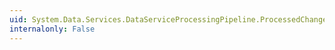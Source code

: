 ```yaml
---
uid: System.Data.Services.DataServiceProcessingPipeline.ProcessedChangeset
internalonly: False
---
```

